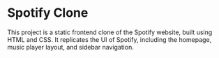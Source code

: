 # Spotify Clone
This project is a static frontend clone of the Spotify website, built using HTML and CSS. It replicates the UI of Spotify, including the homepage, music player layout, and sidebar navigation.
